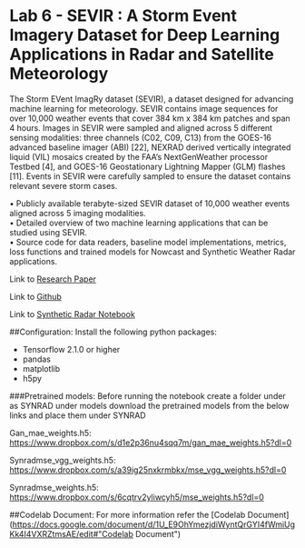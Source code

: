 # Lab 6 - SEVIR : A Storm Event Imagery Dataset for Deep Learning Applications in Radar and Satellite Meteorology

The Storm EVent ImagRy dataset (SEVIR), a dataset designed for advancing machine learning for meteorology. SEVIR contains image sequences for over 10,000 weather events that cover 384 km x 384 km patches and span 4 hours. Images in SEVIR were sampled and aligned across 5 different sensing modalities: three channels (C02, C09, C13) from the GOES-16 advanced baseline imager (ABI) [22], NEXRAD derived vertically integrated liquid (VIL) mosaics created by the FAA’s NextGenWeather processor Testbed [4], and GOES-16 Geostationary Lightning Mapper (GLM) flashes [11]. Events in SEVIR were carefully sampled to ensure the dataset contains
relevant severe storm cases. 

• Publicly available terabyte-sized SEVIR dataset of 10,000 weather events aligned across 5 imaging modalities.  
• Detailed overview of two machine learning applications that can be studied using SEVIR.  
• Source code for data readers, baseline model implementations, metrics, loss functions and trained models for Nowcast and Synthetic Weather Radar applications.  

Link to [Research Paper](https://proceedings.neurips.cc/paper/2020/file/fa78a16157fed00d7a80515818432169-Paper.pdf)

Link to [Github](https://github.com/MIT-AI-Accelerator/neurips-2020-sevir)

Link to [Synthetic Radar Notebook](https://github.com/MIT-AI-Accelerator/neurips-2020-sevir/blob/master/notebooks/AnalyzeSyntheticRadar.ipynb)

##Configuration:
  Install the following python packages:
  * Tensorflow 2.1.0 or higher 
  * pandas
  * matplotlib
  * h5py

###Pretrained models:
   Before running the notebook create a folder under as SYNRAD under models download the pretrained models from the below links and place them under SYNRAD

   Gan_mae_weights.h5: https://www.dropbox.com/s/d1e2p36nu4sqq7m/gan_mae_weights.h5?dl=0

   Synradmse_vgg_weights.h5: https://www.dropbox.com/s/a39ig25nxkrmbkx/mse_vgg_weights.h5?dl=0

   Synradmse_weights.h5: https://www.dropbox.com/s/6cqtrv2yliwcyh5/mse_weights.h5?dl=0




##Codelab Document:
  For more information refer the [Codelab Document](https://docs.google.com/document/d/1U_E9OhYmezjdiWyntQrGYI4fWmiUgKk4I4VXRZtmsAE/edit#"Codelab Document")
